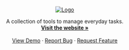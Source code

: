 
<!--

**Here are some ideas to get you started:**

🙋‍♀️ A short introduction - what is your organization all about?
🌈 Contribution guidelines - how can the community get involved?
👩‍💻 Useful resources - where can the community find your docs? Is there anything else the community should know?
🍿 Fun facts - what does your team eat for breakfast?
🧙 Remember, you can do mighty things with the power of [Markdown](https://docs.github.com/github/writing-on-github/getting-started-with-writing-and-formatting-on-github/basic-writing-and-formatting-syntax)
-->


<!-- PROJECT LOGO -->
<br />
<p align="center">
  <a href="https://github.com/danni-popova/todanni">
    <img src="https://i.imgur.com/HrJnOou.png" alt="Logo">
  </a>

  <p align="center">
    A collection of tools to manage everyday tasks.
    <br />
    <a href="https://github.com/danni-popova/toDanni"><strong>Visit the website »</strong></a>
    <br />
    <br />
    <a href="https://todanni.com">View Demo</a>
    ·
    <a href="https://github.com/danni-popova/toDanni/issues">Report Bug</a>
    ·
    <a href="https://github.com/danni-popova/toDanni/issues">Request Feature</a>
  </p>
</p>
